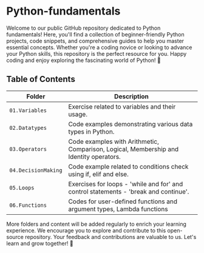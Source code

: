 # Python-fundamentals

Welcome to our public GitHub repository dedicated to Python fundamentals! Here, you'll find a collection of beginner-friendly Python projects, code snippets, and comprehensive guides to help you master essential concepts. Whether you're a coding novice or looking to advance your Python skills, this repository is the perfect resource for you. Happy coding and enjoy exploring the fascinating world of Python! 🚀

## Table of Contents

| Folder              | Description                                                                            | 
|---------------------|----------------------------------------------------------------------------------------|
| `01.Variables`      | Exercise related to variables and their usage.                                         |
| `02.Datatypes`      | Code examples demonstrating various data types in Python.                              |
| `03.Operators`      | Code examples with Arithmetic, Comparison, Logical, Membership and Identity operators. |
| `04.DecisionMaking` | Code example related to conditions check using if, elif and else.                      |
| `05.Loops`          | Exercises for loops - 'while and for' and control statements - 'break and continue'.   |
| `06.Functions`      | Codes for user-defined functions and argument types, Lambda functions                  |

More folders and content will be added regularly to enrich your learning experience. We encourage you to explore and contribute to this open-source repository. Your feedback and contributions are valuable to us. Let's learn and grow together! 🌱

